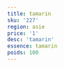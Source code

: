 ```yaml
---
title: tamarin
sku: '227'
region: asie
price: '1'
desc: 'tamarin'
essence: tamarin
poids: 100
---
```

